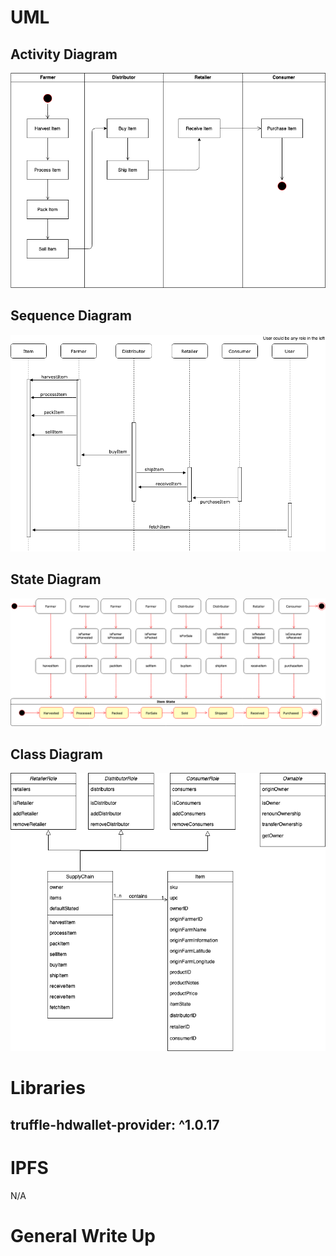 # UML
## Activity Diagram
![Activity Diagram](./diagrams/ActivityDiagram.png)
## Sequence Diagram
![Sequence Diagram](./diagrams/SequenceDiagram.png)
## State Diagram
![State Diagram](./diagrams/StateDiagram.png)
## Class Diagram
![Class Diagram](./diagrams/ClassDiagram.png)

# Libraries
## truffle-hdwallet-provider: ^1.0.17

# IPFS
N/A

# General Write Up
    
